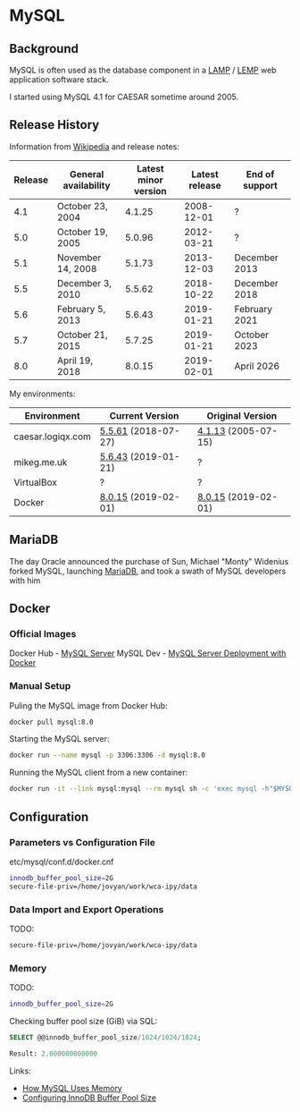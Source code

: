 # MySQL

## Background

MySQL is often used as the database component in a [LAMP](https://en.wikipedia.org/wiki/LAMP_(software_bundle)) / [LEMP](https://en.wikipedia.org/wiki/Solution_stack) web application software stack.

I started using MySQL 4.1 for CAESAR sometime around 2005.



## Release History

Information from [Wikipedia](https://en.wikipedia.org/wiki/MySQL#Release_history) and release notes:

| Release | General availability | Latest minor version | Latest release | End of support |
| ------- | -------------------- | -------------------- | -------------- | -------------- |
| 4.1     | October 23, 2004     | 4.1.25               | 2008-12-01     | ?              |
| 5.0     | October 19, 2005     | 5.0.96               | 2012-03-21     | ?              |
| 5.1     | November 14, 2008    | 5.1.73               | 2013-12-03     | December 2013  |
| 5.5     | December 3, 2010     | 5.5.62               | 2018-10-22     | December 2018  |
| 5.6     | February 5, 2013     | 5.6.43               | 2019-01-21     | February 2021  |
| 5.7     | October 21, 2015     | 5.7.25               | 2019-01-21     | October 2023   |
| 8.0     | April 19, 2018       | 8.0.15               | 2019-02-01     | April 2026     |



My environments:

| Environment | Current Version | Original Version |
| --- | --- | --- |
| caesar.logiqx.com | [5.5.61](https://dev.mysql.com/doc/relnotes/mysql/5.5/en/) (2018-07-27) | [4.1.13](http://ftp.nchu.edu.tw/MySQL/doc/refman/4.1/en/news-4-1-x.html) (2005-07-15) |
| mikeg.me.uk | [5.6.43](https://dev.mysql.com/doc/relnotes/mysql/5.6/en/) (2019-01-21) | ? |
| VirtualBox | ? | ? |
| Docker | [8.0.15](https://dev.mysql.com/doc/relnotes/mysql/8.0/en/>) (2019-02-01) | [8.0.15](https://dev.mysql.com/doc/relnotes/mysql/8.0/en/>) (2019-02-01) |



## MariaDB

The day Oracle announced the purchase of Sun, Michael "Monty" Widenius forked MySQL, launching [MariaDB](https://mariadb.com/), and took a swath of MySQL developers with him



## Docker

### Official Images

Docker Hub - [MySQL Server](https://hub.docker.com/r/mysql/mysql-server/)
MySQL Dev - [MySQL Server Deployment with Docker](https://dev.mysql.com/doc/mysql-installation-excerpt/5.7/en/docker-mysql-getting-started.html)



### Manual Setup

Puling the MySQL image from Docker Hub:

```sh
docker pull mysql:8.0
```

Starting the MySQL server:

```sh
docker run --name mysql -p 3306:3306 -d mysql:8.0
```

Running the MySQL client from a new container:

```sh
docker run -it --link mysql:mysql --rm mysql sh -c 'exec mysql -h"$MYSQL_PORT_3306_TCP_ADDR" -P"$MYSQL_PORT_3306_TCP_PORT" -uroot -p"$MYSQL_ENV_MYSQL_ROOT_PASSWORD"'
```



## Configuration

### Parameters vs Configuration File

etc/mysql/conf.d/docker.cnf

```sh
innodb_buffer_pool_size=2G
secure-file-priv=/home/jovyan/work/wca-ipy/data
```



### Data Import and Export Operations

TODO:

```sh
secure-file-priv=/home/jovyan/work/wca-ipy/data
```



### Memory

TODO:

```sh
innodb_buffer_pool_size=2G
```

Checking buffer pool size (GiB) via SQL:

```sql
SELECT @@innodb_buffer_pool_size/1024/1024/1024;

Result: 2.000000000000
```

Links:

- [How MySQL Uses Memory](https://dev.mysql.com/doc/refman/8.0/en/memory-use.html)
- [Configuring InnoDB Buffer Pool Size](https://dev.mysql.com/doc/refman/8.0/en/innodb-buffer-pool-resize.html)

